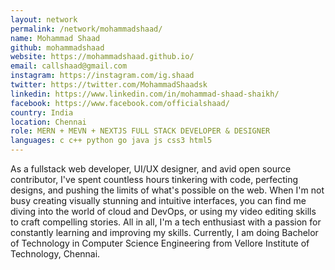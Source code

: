 ```yaml
---
layout: network
permalink: /network/mohammadshaad/
name: Mohammad Shaad
github: mohammadshaad
website: https://mohammadshaad.github.io/
email: callshaad@gmail.com
instagram: https://instagram.com/ig.shaad
twitter: https://twitter.com/MohammadShaadsk
linkedin: https://www.linkedin.com/in/mohammad-shaad-shaikh/
facebook: https://www.facebook.com/officialshaad/
country: India
location: Chennai
role: MERN + MEVN + NEXTJS FULL STACK DEVELOPER & DESIGNER
languages: c c++ python go java js css3 html5 
---
```


As a fullstack web developer, UI/UX designer, and avid open source contributor, I've spent countless hours tinkering with code, perfecting designs, and pushing the limits of what's possible on the web. When I'm not busy creating visually stunning and intuitive interfaces, you can find me diving into the world of cloud and DevOps, or using my video editing skills to craft compelling stories. All in all, I'm a tech enthusiast with a passion for constantly learning and improving my skills. Currently, I am doing Bachelor of Technology in Computer Science Engineering from Vellore Institute of Technology, Chennai.

